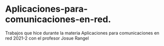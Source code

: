 # Aplicaciones-para-comunicaciones-en-red.
Trabajos que hice durante la materia Aplicaciones para comunicaciones en red 2021-2 con el profesor Josue Rangel
